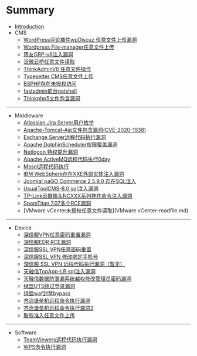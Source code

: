 # Summary

* [Introduction](README.md)
* CMS
    * [WordPress评论插件wpDiscuz 任意文件上传漏洞](WordPress-fileupload.md)
    * [Wordpress File-manager任意文件上传](WordPressfilemanager-fileupload.md)
    * [用友GRP-u8注入漏洞](yonyou-sqli.md)
    * [泛微云桥任意文件读取](e-Bridge-readfile.md)
    * [ThinkAdminV6 任意文件操作](ThinkAdminV6-readfile.md)
    * [Typesetter CMS任意文件上传](Typesetter-fileupload.md)
    * [BSPHP存在未授权访问](BSPHP-unauthorized.md)
    * [fastadmin前台getshell](fastadmin-getshell.md)
    * [Thinkphp5文件包含漏洞](thinkphp-includefile.md)

-----
* Middleware
    * [Atlassian Jira Server用户枚举](Jira-unauthenticated-CVE-2020-14181.md)
    * [Apache-Tomcat-Ajp文件包含漏洞(CVE-2020-1938)](TomcatAJP-includeFile-CVE-2020-1938.md)
    * [Exchange Server远程代码执行漏洞](ExchangeServer-rce-CVE-2020-16875.md)
    * [Apache DolphinScheduler权限覆盖漏洞](DolphinScheduler-privilegeoverride-CVE-2020-13922.md)
    * [Netlogon 特权提升漏洞](Netlogon-privilege_escalation-CVE-2020-1472.md)
    * [Apache ActiveMQ远程代码执行0day]()
    * [Mssql远程代码执行](Mssql-rce-CVE-2020-0618.md)
    * [IBM WebSphere存在XXE外部实体注入漏洞](WebSphere-xxe-CVE-2020-4643.md)
    * [Joomla! paGO Commerce 2.5.9.0 存在SQL注入](Joomla-sqli.md)
    * [UsualToolCMS-8.0 sql注入漏洞](UsualToolCMS-8.0-sqli.md)
    * [TP-Link云摄像头NCXXX系列存在命令注入漏洞](TP-Link-rce.md)
    * [SpamTitan 7.07多个RCE漏洞](SpamTitan-7.07-rce.md)
    * [VMware vCenter未授权任意文件读取](VMware vCenter-readfile.md)

-----
* Device
    * [深信服VPN任意密码重置漏洞](SangForVPN-resetpassword.md)
    * [深信服EDR RCE漏洞](SangForEDR-rce.md)
    * [深信服SSL VPN任意密码重置](Sangfor-resetpassword.md)
    * [深信服SSL VPN 修改绑定手机号](Sangfor-changephone.md)
    * [深信服 SSL VPN 远程代码执行漏洞（暂无）]()
    * [天融信TopApp-LB sql注入漏洞](TOPSEC-sqli.md)
    * [天融信数据防泄漏系统越权修改管理员密码漏洞](TOPSEC-yuequan.md)
    * [绿盟UTS绕过登录漏洞](nsfocusUTS-unauthorized.md)
    * [绿盟waf封禁bypass](nsfocus-banbypass.md)
    * [齐治堡垒机远程命令执行漏洞](shterm-rce-CNVD-2019-20835.md)
    * [齐治堡垒机远程命令执行漏洞2](shterm-rce.md)
    * [联软准入任意文件上传](leagsoft-fileupload.md)

-----
* Software
    * [TeamViewers远程代码执行漏洞](TeamViewer-rce-CVE-2020-13699.md)
    * [WPS命令执行漏洞](WPS-rce.md)

